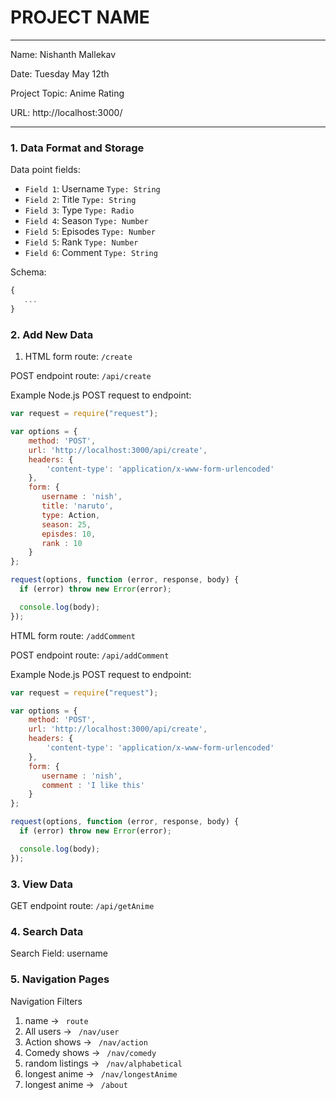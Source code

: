 
# PROJECT NAME

---

Name: Nishanth Mallekav

Date: Tuesday May 12th

Project Topic: Anime Rating

URL: http://localhost:3000/

---


### 1. Data Format and Storage

Data point fields:
- `Field 1`:     Username       `Type: String`
- `Field 2`:     Title          `Type: String`
- `Field 3`:     Type           `Type: Radio`
- `Field 4`:     Season         `Type: Number`
- `Field 5`:     Episodes       `Type: Number`
- `Field 5`:     Rank           `Type: Number`
- `Field 6`:     Comment        `Type: String`

Schema: 
```javascript
{
   ...
}
```

### 2. Add New Data

1. HTML form route: `/create`

POST endpoint route: `/api/create`

Example Node.js POST request to endpoint: 
```javascript
var request = require("request");

var options = { 
    method: 'POST',
    url: 'http://localhost:3000/api/create',
    headers: { 
        'content-type': 'application/x-www-form-urlencoded' 
    },
    form: { 
       username : 'nish',
       title: 'naruto',
       type: Action,
       season: 25,
       episdes: 10,
       rank : 10
    } 
};

request(options, function (error, response, body) {
  if (error) throw new Error(error);

  console.log(body);
});
```

HTML form route: `/addComment`

POST endpoint route: `/api/addComment`

Example Node.js POST request to endpoint: 
```javascript
var request = require("request");

var options = { 
    method: 'POST',
    url: 'http://localhost:3000/api/create',
    headers: { 
        'content-type': 'application/x-www-form-urlencoded' 
    },
    form: { 
       username : 'nish',
       comment : 'I like this'
    } 
};

request(options, function (error, response, body) {
  if (error) throw new Error(error);

  console.log(body);
});
```

### 3. View Data

GET endpoint route: `/api/getAnime`

### 4. Search Data

Search Field: username

### 5. Navigation Pages

Navigation Filters
1. name -> `  route  `
2. All users -> `  /nav/user  `
3. Action shows -> `  /nav/action  `
4. Comedy shows -> `  /nav/comedy  `
5. random listings -> `  /nav/alphabetical  `
6. longest anime -> `  /nav/longestAnime   `
7. longest anime -> `  /about   `

